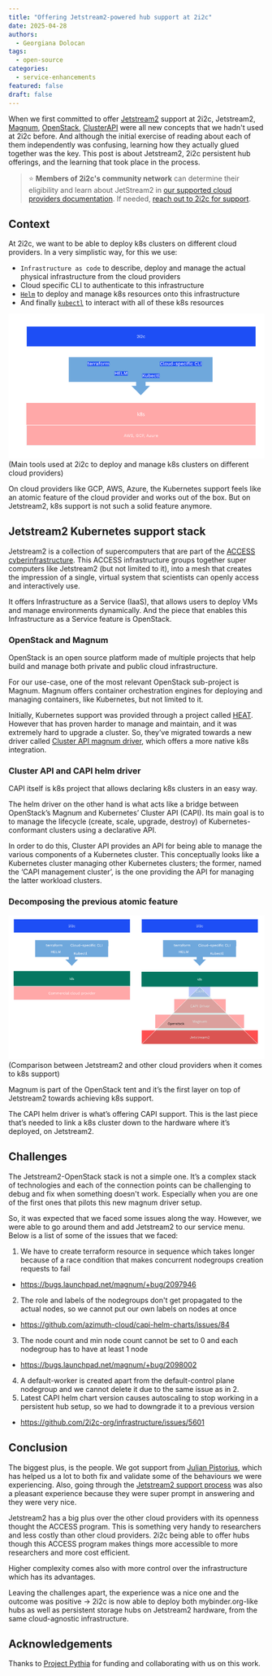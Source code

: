 ```yaml
---
title: "Offering Jetstream2-powered hub support at 2i2c"
date: 2025-04-28
authors:
  - Georgiana Dolocan
tags:
  - open-source
categories:
  - service-enhancements
featured: false
draft: false
---
```


When we first committed to offer [Jetstream2](https://jetstream-cloud.org/index.html) support at 2i2c, Jetstream2, [Magnum](https://docs.openstack.org/magnum/latest/), [OpenStack](https://www.openstack.org/), [ClusterAPI](https://cluster-api.sigs.k8s.io/) were all new concepts that we hadn't used at 2i2c before.
And although the initial exercise of reading about each of them independently was confusing, learning how they actually glued together was the key.
This post is about Jetstream2, 2i2c persistent hub offerings, and the learning that took place in the process.

> ⭐ **Members of 2i2c's community network** can determine their eligibility and learn about JetStream2 in [our supported cloud providers documentation](https://docs.2i2c.org/about/distributions/#jetstream2). If needed, [reach out to 2i2c for support](https://docs.2i2c.org/support/).

## Context

At 2i2c, we want to be able to deploy k8s clusters on different cloud providers. In a very simplistic way, for this we use:

- `Infrastructure as code` to describe, deploy and manage the actual physical infrastructure from the cloud providers
- Cloud specific CLI to authenticate to this infrastructure
- [`Helm`](https://helm.sh/) to deploy and manage k8s resources onto this infrastructure
- And finally [`kubectl`](https://kubernetes.io/docs/reference/kubectl/) to interact with all of these k8s resources

![image](./2i2c-generic-infra.png)
(Main tools used at 2i2c to deploy and manage k8s clusters on different cloud providers)

On cloud providers like GCP, AWS, Azure, the Kubernetes support feels like an atomic feature of the cloud provider and works out of the box. But on Jetstream2, k8s support is not such a solid feature anymore.

## Jetstream2 Kubernetes support stack

Jetstream2 is a collection of supercomputers that are part of the [ACCESS cyberinfrastructure](https://access-ci.org/). This ACCESS infrastructure groups together super computers like Jetstream2 (but not limited to it), into a mesh that creates the impression of a single, virtual system that scientists can openly access and interactively use.

It offers Infrastructure as a Service (IaaS), that allows users to deploy VMs and manage environments dynamically. And the piece that enables this Infrastructure as a Service feature is OpenStack.

### OpenStack and Magnum

OpenStack is an open source platform made of multiple projects that help build and manage both private and public cloud infrastructure.

For our use-case, one of the most relevant OpenStack sub-project is Magnum. Magnum offers container orchestration engines for deploying and managing containers, like Kubernetes, but not limited to it.

Initially, Kubernetes support was provided through a project called [HEAT](https://wiki.openstack.org/wiki/Heat). However that has proven harder to manage and maintain, and it was extremely hard to upgrade a cluster. So, they’ve migrated towards a new driver called [Cluster API magnum driver](https://docs.openstack.org/magnum-capi-helm/latest/user_docs/index.html), which offers a more native k8s integration.

### Cluster API and CAPI helm driver
CAPI itself is k8s project that allows declaring k8s clusters in an easy way.

The helm driver on the other hand is what acts like a bridge between OpenStack’s Magnum and Kubernetes’ Cluster API (CAPI). Its main goal is to to manage the lifecycle (create, scale, upgrade, destroy) of Kubernetes-conformant clusters using a declarative API.

In order to do this, Cluster API provides an API for being able to manage the various components of a Kubernetes cluster. This conceptually looks like a Kubernetes cluster managing other Kubernetes clusters; the former, named the ‘CAPI management cluster’, is the one providing the API for managing the latter workload clusters.

### Decomposing the previous atomic feature

![image](./Jetstream2-and-tent.png)
(Comparison between Jetstream2 and other cloud providers when it comes to k8s support)

Magnum is part of the OpenStack tent and it’s the first layer on top of Jetstream2 towards achieving k8s support.

The CAPI helm driver is what’s offering CAPI support. This is the last piece that’s needed to link a k8s cluster down to the hardware where it’s deployed, on Jetstream2.

## Challenges

The Jetstream2-OpenStack stack is not a simple one. It’s a complex stack of technologies and each of the connection points can be challenging to debug and fix when something doesn't work. Especially when you are one of the first ones that pilots this new magnum driver setup.

So, it was expected that we faced some issues along the way. However, we were able to go around them and add Jetstream2 to our service menu. Below is a list of some of the issues that we faced:

1. We have to create terraform resource in sequence which takes longer because of a race condition that makes concurrent nodegroups creation requests to fail
  - https://bugs.launchpad.net/magnum/+bug/2097946
2. The role and labels of the nodegroups don't get propagated to the actual nodes, so we cannot put our own labels on nodes at once
  - https://github.com/azimuth-cloud/capi-helm-charts/issues/84
3. The node count and min node count cannot be set to 0 and each nodegroup has to have at least 1 node
  - https://bugs.launchpad.net/magnum/+bug/2098002
4. A default-worker is created apart from the default-control plane nodegroup and we cannot delete it due to the same issue as in 2.
5. Latest CAPI helm chart version causes autoscaling to stop working in a persistent hub setup, so we had to downgrade it to a previous version
  - https://github.com/2i2c-org/infrastructure/issues/5601


## Conclusion

The biggest plus, is the people. We got support from [Julian Pistorius](https://github.com/julianpistorius), which has helped us a lot to both fix and validate some of the behaviours we were experiencing. Also, going through the [Jetstream2 support process](https://jetstream-cloud.org/contact/index.html) was also a pleasant experience because they were super prompt in answering and they were very nice.

Jetstream2 has a big plus over the other cloud providers with its openness thought the ACCESS program. This is something very handy to researchers and less costly than other cloud providers. 2i2c being able to offer hubs though this ACCESS program makes things more accessible to more researchers and more cost efficient. 

Higher complexity comes also with more control over the infrastructure which has its advantages.

Leaving the challenges apart, the experience was a nice one and the outcome was positive -> 2i2c is now able to deploy both mybinder.org-like hubs as well as persistent storage hubs on Jetstream2 hardware, from the same cloud-agnostic infrastructure.

## Acknowledgements

Thanks to [Project Pythia](../../../collaborators/pythia/) for funding and collaborating with us on this work.
